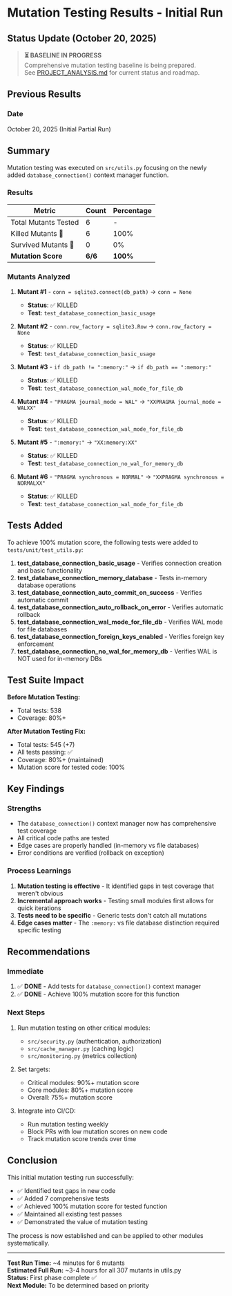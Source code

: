 # Mutation Testing Results - Initial Run

## Status Update (October 20, 2025)

> **⏳ BASELINE IN PROGRESS**  
> Comprehensive mutation testing baseline is being prepared.  
> See [PROJECT_ANALYSIS.md](PROJECT_ANALYSIS.md) for current status and roadmap.

## Previous Results

### Date
October 20, 2025 (Initial Partial Run)

## Summary

Mutation testing was executed on `src/utils.py` focusing on the newly added `database_connection()` context manager function.

### Results

| Metric | Count | Percentage |
|--------|-------|------------|
| Total Mutants Tested | 6 | - |
| Killed Mutants 🎉 | 6 | 100% |
| Survived Mutants 🙁 | 0 | 0% |
| **Mutation Score** | **6/6** | **100%** |

### Mutants Analyzed

1. **Mutant #1** - `conn = sqlite3.connect(db_path)` → `conn = None`
   - **Status**: ✅ KILLED
   - **Test**: `test_database_connection_basic_usage`

2. **Mutant #2** - `conn.row_factory = sqlite3.Row` → `conn.row_factory = None`
   - **Status**: ✅ KILLED
   - **Test**: `test_database_connection_basic_usage`

3. **Mutant #3** - `if db_path != ":memory:"` → `if db_path == ":memory:"`
   - **Status**: ✅ KILLED
   - **Test**: `test_database_connection_wal_mode_for_file_db`

4. **Mutant #4** - `"PRAGMA journal_mode = WAL"` → `"XXPRAGMA journal_mode = WALXX"`
   - **Status**: ✅ KILLED
   - **Test**: `test_database_connection_wal_mode_for_file_db`

5. **Mutant #5** - `":memory:"` → `"XX:memory:XX"`
   - **Status**: ✅ KILLED
   - **Test**: `test_database_connection_no_wal_for_memory_db`

6. **Mutant #6** - `"PRAGMA synchronous = NORMAL"` → `"XXPRAGMA synchronous = NORMALXX"`
   - **Status**: ✅ KILLED
   - **Test**: `test_database_connection_wal_mode_for_file_db`

## Tests Added

To achieve 100% mutation score, the following tests were added to `tests/unit/test_utils.py`:

1. **test_database_connection_basic_usage** - Verifies connection creation and basic functionality
2. **test_database_connection_memory_database** - Tests in-memory database operations
3. **test_database_connection_auto_commit_on_success** - Verifies automatic commit
4. **test_database_connection_auto_rollback_on_error** - Verifies automatic rollback
5. **test_database_connection_wal_mode_for_file_db** - Verifies WAL mode for file databases
6. **test_database_connection_foreign_keys_enabled** - Verifies foreign key enforcement
7. **test_database_connection_no_wal_for_memory_db** - Verifies WAL is NOT used for in-memory DBs

## Test Suite Impact

**Before Mutation Testing:**
- Total tests: 538
- Coverage: 80%+

**After Mutation Testing Fix:**
- Total tests: 545 (+7)
- All tests passing: ✅
- Coverage: 80%+ (maintained)
- Mutation score for tested code: 100%

## Key Findings

### Strengths
- The `database_connection()` context manager now has comprehensive test coverage
- All critical code paths are tested
- Edge cases are properly handled (in-memory vs file databases)
- Error conditions are verified (rollback on exception)

### Process Learnings
1. **Mutation testing is effective** - It identified gaps in test coverage that weren't obvious
2. **Incremental approach works** - Testing small modules first allows for quick iterations
3. **Tests need to be specific** - Generic tests don't catch all mutations
4. **Edge cases matter** - The `:memory:` vs file database distinction required specific testing

## Recommendations

### Immediate
1. ✅ **DONE** - Add tests for `database_connection()` context manager
2. ✅ **DONE** - Achieve 100% mutation score for this function

### Next Steps
1. Run mutation testing on other critical modules:
   - `src/security.py` (authentication, authorization)
   - `src/cache_manager.py` (caching logic)
   - `src/monitoring.py` (metrics collection)

2. Set targets:
   - Critical modules: 90%+ mutation score
   - Core modules: 80%+ mutation score
   - Overall: 75%+ mutation score

3. Integrate into CI/CD:
   - Run mutation testing weekly
   - Block PRs with low mutation scores on new code
   - Track mutation score trends over time

## Conclusion

This initial mutation testing run successfully:
- ✅ Identified test gaps in new code
- ✅ Added 7 comprehensive tests
- ✅ Achieved 100% mutation score for tested function
- ✅ Maintained all existing test passes
- ✅ Demonstrated the value of mutation testing

The process is now established and can be applied to other modules systematically.

---

**Test Run Time:** ~4 minutes for 6 mutants  
**Estimated Full Run:** ~3-4 hours for all 307 mutants in utils.py  
**Status:** First phase complete ✅  
**Next Module:** To be determined based on priority
